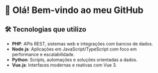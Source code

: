 
# 👋 Olá! Bem-vindo ao meu GitHub

## 🛠️ Tecnologias que utilizo

- **PHP**: APIs REST, sistemas web e integrações com bancos de dados.
- **Node.js**: Aplicações em JavaScript/TypeScript com foco em performance e escalabilidade.
- **Python**: Scripts, automações e soluções orientadas a dados.
- **Vue.js**: Interfaces modernas e reativas com Vue 3.
